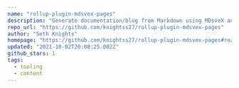 ```yaml
---
name: "rollup-plugin-mdsvex-pages"
description: "Generate documentation/blog from Markdown using MDsveX and Svelte."
repo_url: "https://github.com/knightss27/rollup-plugin-mdsvex-pages"
author: "Seth Knights"
homepage: "https://github.com/knightss27/rollup-plugin-mdsvex-pages#readme"
updated: "2021-10-02T20:08:25.002Z"
github_stars: 1
tags: 
  - tooling
  - content
---
```

